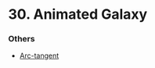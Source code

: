 # 30. Animated Galaxy

### Others
- [Arc-tangent](https://thebookofshaders.com/glossary/?search=atan)
